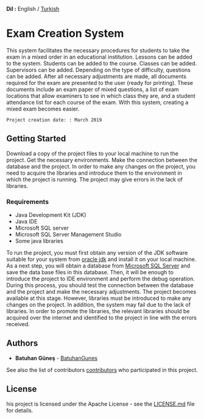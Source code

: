 **Dil :** English / [Turkish](https://github.com/BatuhanGunes/Exam-Creation-System-design-patterns-/blob/master/README(Turkish).md)

# Exam Creation System

This system facilitates the necessary procedures for students to take the exam in a mixed order in an educational institution. Lessons can be added to the system. Students can be added to the course. Classes can be added. Supervisors can be added. Depending on the type of difficulty, questions can be added. After all necessary adjustments are made, all documents required for the exam are presented to the user (ready for printing). These documents include an exam paper of mixed questions, a list of exam locations that allow examiners to see in which class they are, and a student attendance list for each course of the exam. With this system, creating a mixed exam becomes easier.

```
Project creation date: : March 2019
```

## Getting Started

Download a copy of the project files to your local machine to run the project. Get the necessary environments. Make the connection between the database and the project. In order to make any changes on the project, you need to acquire the libraries and introduce them to the environment in which the project is running. The project may give errors in the lack of libraries.

### Requirements

- Java Development Kit (JDK)
- Java IDE
- Microsoft SQL server
- Microsoft SQL Server Management Studio
- Some java libraries

To run the project, you must first obtain any version of the JDK software suitable for your system from [oracle jdk](https://www.oracle.com/java/technologies/javase-downloads.html) and install it on your local machine. As a next step, you will obtain a database from [Microsoft SQL Server](https://www.microsoft.com/tr-tr/sql-server/sql-server-2019) and save the data base files in this database. Then, it will be enough to introduce the project to IDE environment and perform the debug operation. During this process, you should test the connection between the database and the project and make the necessary adjustments. The project becomes available at this stage. However, libraries must be introduced to make any changes on the project. In addition, the system may fail due to the lack of libraries. In order to promote the libraries, the relevant libraries should be acquired over the internet and identified to the project in line with the errors received.

## Authors

* **Batuhan Güneş**  - [BatuhanGunes](https://github.com/BatuhanGunes)

See also the list of contributors [contributors](https://github.com/BatuhanGunes/Exam-Creation-System-design-patterns-/graphs/contributors) who participated in this project.

## License

his project is licensed under the Apache License - see the [LICENSE.md](https://github.com/BatuhanGunes/Exam-Creation-System-design-patterns-/blob/master/LICENSE) file for details.


